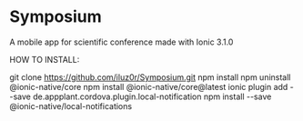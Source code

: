 # Symposium
A mobile app for scientific conference made with Ionic 3.1.0

HOW TO INSTALL:

git clone https://github.com/iluz0r/Symposium.git
npm install
npm uninstall @ionic-native/core
npm install @ionic-native/core@latest
ionic plugin add --save de.appplant.cordova.plugin.local-notification
npm install --save @ionic-native/local-notifications
